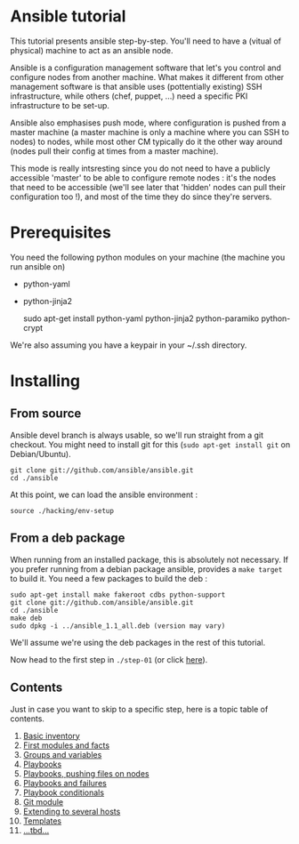 Ansible tutorial
================

This tutorial presents ansible step-by-step. You'll need to have a (vitual of
physical) machine to act as an ansible node.

Ansible is a configuration management software that let's you control and
configure nodes from  another machine. What makes it different from other
management software is that ansible  uses (pottentially existing) SSH
infrastructure, while others (chef, puppet, ...) need a specific PKI
infrastructure  to be set-up.

Ansible also emphasises push mode, where configuration is pushed from a master
machine  (a master machine is only a machine where you can SSH to nodes) to
nodes, while most other CM typically do it the other way around (nodes pull
their config at times from a master machine).

This mode is really intsresting since you do not need to have a publicly
accessible  'master' to be able to configure remote nodes : it's the nodes
that need to be accessible (we'll see later that 'hidden' nodes can pull their
configuration too !), and most of the time they do since they're servers.

# Prerequisites

You need the following python modules on your machine (the machine you run ansible 
on) 
- python-yaml
- python-jinja2

    sudo apt-get install python-yaml python-jinja2 python-paramiko python-crypt

We're also assuming you have a keypair in your ~/.ssh directory.

# Installing

## From source

Ansible devel branch is always usable, so we'll run straight from a git checkout.
You might need to install git for this (`sudo apt-get install git` on Debian/Ubuntu).

    git clone git://github.com/ansible/ansible.git
    cd ./ansible

At this point, we can load the ansible environment :

    source ./hacking/env-setup

## From a deb package

When running from an installed package, this is absolutely not necessary. If
you prefer running from a debian package ansible, provides a `make target` to
build it. You need a few packages to build the deb :

    sudo apt-get install make fakeroot cdbs python-support
    git clone git://github.com/ansible/ansible.git
    cd ./ansible
    make deb
    sudo dpkg -i ../ansible_1.1_all.deb (version may vary)

We'll assume we're using the deb packages in the rest of this tutorial.

Now head to the first step in `./step-01` (or click
[here](https://github.com/leucos/ansible-tuto/tree/master/step-01)).

## Contents

Just in case you want to skip to a specific step, here is a topic table of contents.

01. [Basic inventory](https://github.com/leucos/ansible-tuto/tree/master/step-01)
02. [First modules and facts](https://github.com/leucos/ansible-tuto/tree/master/step-02)
03. [Groups and variables](https://github.com/leucos/ansible-tuto/tree/master/step-03)
04. [Playbooks](https://github.com/leucos/ansible-tuto/tree/master/step-04)
05. [Playbooks, pushing files on nodes](https://github.com/leucos/ansible-tuto/tree/master/step-05)
06. [Playbooks and failures](https://github.com/leucos/ansible-tuto/tree/master/step-06)
07. [Playbook conditionals](https://github.com/leucos/ansible-tuto/tree/master/step-07)
08. [Git module](https://github.com/leucos/ansible-tuto/tree/master/step-08)
09. [Extending to several hosts](https://github.com/leucos/ansible-tuto/tree/master/step-09)
10. [Templates](https://github.com/leucos/ansible-tuto/tree/master/step-10)
11. [...tbd...](https://github.com/leucos/ansible-tuto/tree/master/step-11)
